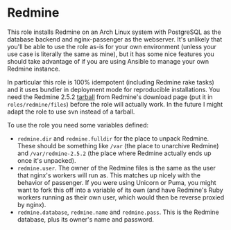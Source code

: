 # Redmine

This role installs Redmine on an Arch Linux system with PostgreSQL as the database backend and nginx-passenger as the webserver. It's unlikely that you'll be able to use the role as-is for your own environment (unless your use case is literally the same as mine), but it has some nice features you should take advantage of if you are using Ansible to manage your own Redmine instance.

In particular this role is 100% idempotent (including Redmine rake tasks) and it uses bundler in deployment mode for reproducible installations. You need the Redmine 2.5.2 [tarball](http://www.redmine.org/releases/redmine-2.5.2.tar.gz) from Redmine's download page (put it in `roles/redmine/files`) before the role will actually work. In the future I might adapt the role to use svn instead of a tarball.

To use the role you need some variables defined:

- `redmine.dir` and `redmine.fulldir` for the place to unpack Redmine. These should be something like `/var` (the place to unarchive Redmine) and `/var/redmine-2.5.2` (the place where Redmine actually ends up once it's unpacked).
- `redmine.user`. The owner of the Redmine files is the same as the user that nginx's workers will run as. This matches up nicely with the behavior of passenger. If you were using Unicorn or Puma, you might want to fork this off into a variable of its own (and have Redmine's Ruby workers running as their own user, which would then be reverse proxied by nginx).
- `redmine.database`, `redmine.name` and `redmine.pass`. This is the Redmine database, plus its owner's name and password.
